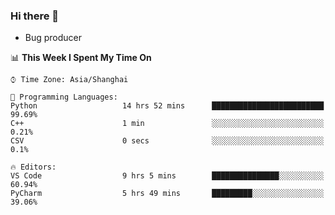 ### Hi there 👋
* Bug producer
<!--START_SECTION:waka-->
📊 **This Week I Spent My Time On** 

```text
⌚︎ Time Zone: Asia/Shanghai

💬 Programming Languages: 
Python                   14 hrs 52 mins      █████████████████████████   99.69% 
C++                      1 min               ░░░░░░░░░░░░░░░░░░░░░░░░░   0.21% 
CSV                      0 secs              ░░░░░░░░░░░░░░░░░░░░░░░░░   0.1%

🔥 Editors: 
VS Code                  9 hrs 5 mins        ███████████████░░░░░░░░░░   60.94% 
PyCharm                  5 hrs 49 mins       █████████░░░░░░░░░░░░░░░░   39.06%

```


<!--END_SECTION:waka-->
